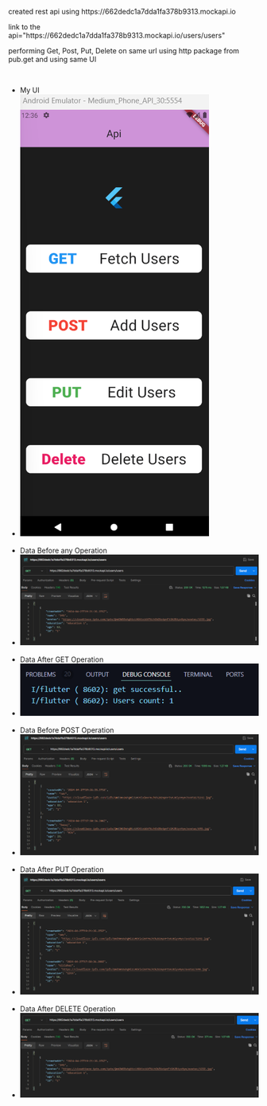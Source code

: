 <p>created rest api using https://662dedc1a7dda1fa378b9313.mockapi.io</p>
<p>link to the api="https://662dedc1a7dda1fa378b9313.mockapi.io/users/users"</p>
<p>performing Get, Post, Put, Delete on same url using http package from pub.get and using same UI</p>
<br/>
<ul>
<li>
My UI
<li><img src="https://github.com/suraj-khot-19/img/blob/main/curd.png" alt="ui"></li></li>
<br/>
  
<li>
Data Before any Operation

<li><img src="https://github.com/suraj-khot-19/img/blob/main/curd1.png" alt="data"></li></li>
<br/>

<li>
Data After GET Operation

<li><img src="https://github.com/suraj-khot-19/img/blob/main/curd2.png" alt="get"></li></li>
<br/>

<li>
Data Before POST Operation
<li><img src="https://github.com/suraj-khot-19/img/blob/main/curd3.png" alt="post"></li></li>
<br/>

<li>
Data After PUT Operation

<li><img src="https://github.com/suraj-khot-19/img/blob/main/curd4.png" alt="put"></li></li>
<br/>

<li>
Data After DELETE Operation
<li><img src="https://github.com/suraj-khot-19/img/blob/main/curd5.png" alt="del"></li></li>
</ul> 
